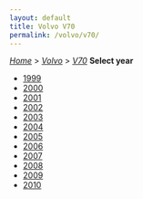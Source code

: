 ```yaml
---
layout: default
title: Volvo V70
permalink: /volvo/v70/
---
```

[*Home*](/) > [*Volvo*](/volvo/) > [*V70*](/volvo/v70/)
**Select year**
- [1999](/volvo/v70/1999/)
- [2000](/volvo/v70/2000/)
- [2001](/volvo/v70/2001/)
- [2002](/volvo/v70/2002/)
- [2003](/volvo/v70/2003/)
- [2004](/volvo/v70/2004/)
- [2005](/volvo/v70/2005/)
- [2006](/volvo/v70/2006/)
- [2007](/volvo/v70/2007/)
- [2008](/volvo/v70/2008/)
- [2009](/volvo/v70/2009/)
- [2010](/volvo/v70/2010/)